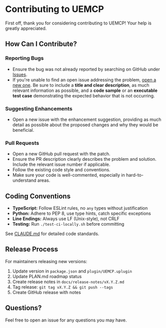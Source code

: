 # Contributing to UEMCP

First off, thank you for considering contributing to UEMCP! Your help is greatly appreciated.

## How Can I Contribute?

### Reporting Bugs

- Ensure the bug was not already reported by searching on GitHub under [Issues](https://github.com/atomantic/UEMCP/issues).
- If you're unable to find an open issue addressing the problem, [open a new one](https://github.com/atomantic/UEMCP/issues/new). Be sure to include a **title and clear description**, as much relevant information as possible, and a **code sample** or an **executable test case** demonstrating the expected behavior that is not occurring.

### Suggesting Enhancements

- Open a new issue with the enhancement suggestion, providing as much detail as possible about the proposed changes and why they would be beneficial.

### Pull Requests

- Open a new GitHub pull request with the patch.
- Ensure the PR description clearly describes the problem and solution. Include the relevant issue number if applicable.
- Follow the existing code style and conventions.
- Make sure your code is well-commented, especially in hard-to-understand areas.

## Coding Conventions

- **TypeScript:** Follow ESLint rules, no `any` types without justification
- **Python:** Adhere to PEP 8, use type hints, catch specific exceptions
- **Line Endings:** Always use LF (Unix-style), not CRLF
- **Testing:** Run `./test-ci-locally.sh` before committing

See [CLAUDE.md](../CLAUDE.md) for detailed code standards.

## Release Process

For maintainers releasing new versions:

1. Update version in `package.json` and `plugin/UEMCP.uplugin`
2. Update PLAN.md roadmap status
3. Create release notes in `docs/release-notes/vX.Y.Z.md`
4. Tag release: `git tag vX.Y.Z && git push --tags`
5. Create GitHub release with notes

## Questions?

Feel free to open an issue for any questions you may have.
